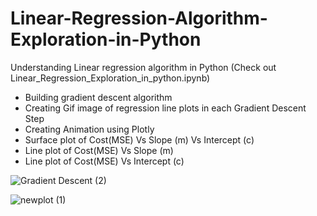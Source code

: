 # Linear-Regression-Algorithm-Exploration-in-Python
Understanding Linear regression algorithm in Python
(Check out Linear_Regression_Exploration_in_python.ipynb)

- Building gradient descent algorithm
- Creating Gif image of regression line plots in each Gradient Descent Step
- Creating Animation using Plotly
- Surface plot of Cost(MSE) Vs Slope (m) Vs Intercept (c) 
- Line plot of Cost(MSE) Vs Slope (m)
- Line plot of Cost(MSE) Vs Intercept (c) 

![Gradient Descent (2)](https://user-images.githubusercontent.com/41836325/161455126-b01f699b-ac32-4fc7-91df-f77d550a8df7.gif)

![newplot (1)](https://user-images.githubusercontent.com/41836325/161465912-b962a845-3fcc-4b39-adb6-c0e9feb5ba40.png)
